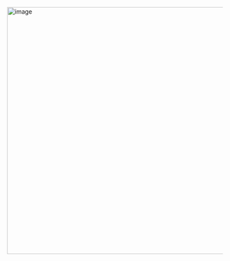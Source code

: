 <img width="991" height="577" alt="image" src="https://github.com/user-attachments/assets/abe69066-1314-4eb1-bc4c-5150a0920a90" />
